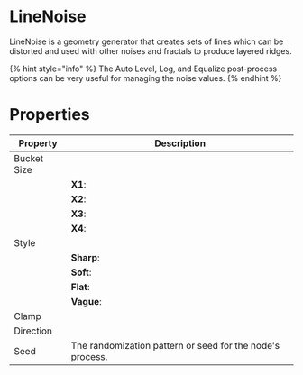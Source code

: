 # LineNoise



LineNoise is a geometry generator that creates sets of lines which can be distorted and used with other noises and fractals to produce layered ridges.

{% hint style="info" %}
The Auto Level, Log, and Equalize post-process options can be very useful for managing the noise values.
{% endhint %}


# Properties


| Property | Description| 
| -------- | -----------|
| Bucket Size |  |
| | **X1**: <desc> |
| | **X2**: <desc> |
| | **X3**: <desc> |
| | **X4**: <desc> |
| Style |  |
| | **Sharp**: <desc> |
| | **Soft**: <desc> |
| | **Flat**: <desc> |
| | **Vague**: <desc> |
| Clamp |  |
| Direction |  |
| Seed | The randomization pattern or seed for the node's process. |





